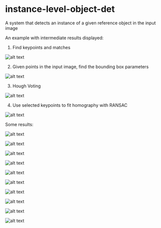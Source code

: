 # instance-level-object-det

A system that detects an instance of a given reference object in the input image

An example with intermediate results displayed:
1. Find keypoints and matches

![alt text](https://github.com/yuhuahu310/instance-level-object-det/blob/main/results/1.png?raw=true)

2. Given points in the input image, find the bounding box parameters

![alt text](https://github.com/yuhuahu310/instance-level-object-det/blob/main/results/2.png?raw=true)

3. Hough Voting

![alt text](https://github.com/yuhuahu310/instance-level-object-det/blob/main/results/3.png?raw=true)

4. Use selected keypoints to fit homography with RANSAC

![alt text](https://github.com/yuhuahu310/instance-level-object-det/blob/main/results/4.png?raw=true)

Some results:

![alt text](https://github.com/yuhuahu310/instance-level-object-det/blob/main/results/book_ref.png?raw=true)

![alt text](https://github.com/yuhuahu310/instance-level-object-det/blob/main/results/book1.png?raw=true)

![alt text](https://github.com/yuhuahu310/instance-level-object-det/blob/main/results/book2.png?raw=true)

![alt text](https://github.com/yuhuahu310/instance-level-object-det/blob/main/results/book3.png?raw=true)

![alt text](https://github.com/yuhuahu310/instance-level-object-det/blob/main/results/book4.png?raw=true)

![alt text](https://github.com/yuhuahu310/instance-level-object-det/blob/main/results/sign_ref.png?raw=true)

![alt text](https://github.com/yuhuahu310/instance-level-object-det/blob/main/results/sign1.png?raw=true)

![alt text](https://github.com/yuhuahu310/instance-level-object-det/blob/main/results/sign2.png?raw=true)

![alt text](https://github.com/yuhuahu310/instance-level-object-det/blob/main/results/sign3.png?raw=true)

![alt text](https://github.com/yuhuahu310/instance-level-object-det/blob/main/results/sign4.png?raw=true)

